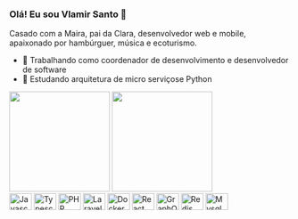 ### Olá! Eu sou Vlamir Santo 👋

Casado com a Maira, pai da Clara, desenvolvedor web e mobile, apaixonado por hambúrguer, música e ecoturismo.

- 🔭 Trabalhando como coordenador de desenvolvimento e desenvolvedor de software
- 🌱 Estudando arquitetura de micro serviçose Python

<div>
  <img height="180em" src="https://github-readme-stats.vercel.app/api?username=vlamirsanto&count_private=true&show_icons=true&theme=maroongold" />
  <img height="180em" src="https://github-readme-stats.vercel.app/api/top-langs/?username=vlamirsanto&theme=maroongold&hide=Objective-C,D,C&layout=compact&langs_count=6" />
</div>

<div>
  <img width="40" height="30" alt="Javascript" src="https://cdn.jsdelivr.net/gh/devicons/devicon/icons/javascript/javascript-original.svg" />
  <img width="40" height="30" alt="Typescript" src="https://cdn.jsdelivr.net/gh/devicons/devicon/icons/typescript/typescript-original.svg" />
  <img width="40" height="30" alt="PHP" src="https://cdn.jsdelivr.net/gh/devicons/devicon/icons/php/php-original.svg" />
  <img width="40" height="30" alt="Laravel" src="https://cdn.jsdelivr.net/gh/devicons/devicon/icons/laravel/laravel-plain.svg" />
  <img width="40" height="30" alt="Docker" src="https://cdn.jsdelivr.net/gh/devicons/devicon/icons/docker/docker-original-wordmark.svg" />
  <img width="40" height="30" alt="React" src="https://cdn.jsdelivr.net/gh/devicons/devicon/icons/react/react-original.svg" />
  <img width="40" height="30" alt="GraphQL" src="https://cdn.jsdelivr.net/gh/devicons/devicon/icons/graphql/graphql-plain.svg" />
  <img width="40" height="30" alt="Redis" src="https://cdn.jsdelivr.net/gh/devicons/devicon/icons/redis/redis-original.svg" />
  <img width="40" height="30" alt="Mysql" src="https://cdn.jsdelivr.net/gh/devicons/devicon/icons/mysql/mysql-original.svg" />
</div>
